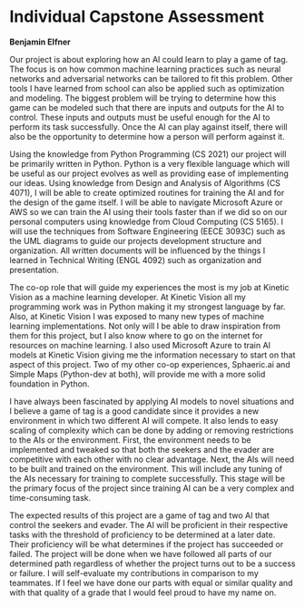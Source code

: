 # Individual Capstone Assessment

**Benjamin Elfner**

Our project is about exploring how an AI could learn to play a game of tag. The focus is on how common machine learning practices such as neural networks and adversarial networks can be tailored to fit this problem. Other tools I have learned from school can also be applied such as optimization and modeling. The biggest problem will be trying to determine how this game can be modeled such that there are inputs and outputs for the AI to control. These inputs and outputs must be useful enough for the AI to perform its task successfully. Once the AI can play against itself, there will also be the opportunity to determine how a person will perform against it.

Using the knowledge from Python Programming (CS 2021) our project will be primarily written in Python. Python is a very flexible language which will be useful as our project evolves as well as providing ease of implementing our ideas. Using knowledge from Design and Analysis of Algorithms (CS 4071), I will be able to create optimized routines for training the AI and for the design of the game itself. I will be able to navigate Microsoft Azure or AWS so we can train the AI using their tools faster than if we did so on our personal computers using knowledge from Cloud Computing (CS 5165). I will use the techniques from Software Engineering (EECE 3093C) such as the UML diagrams to guide our projects development structure and organization. All written documents will be influenced by the things I learned in Technical Writing (ENGL 4092) such as organization and presentation.

The co-op role that will guide my experiences the most is my job at Kinetic Vision as a machine learning developer. At Kinetic Vision all my programming work was in Python making it my strongest language by far. Also, at Kinetic Vision I was exposed to many new types of machine learning implementations. Not only will I be able to draw inspiration from them for this project, but I also know where to go on the internet for resources on machine learning. I also used Microsoft Azure to train AI models at Kinetic Vision giving me the information necessary to start on that aspect of this project. Two of my other co-op experiences, Sphaeric.ai and Simple Maps (Python-dev at both), will provide me with a more solid foundation in Python.

I have always been fascinated by applying AI models to novel situations and I believe a game of tag is a good candidate since it provides a new environment in which two different AI will compete. It also lends to easy scaling of complexity which can be done by adding or removing restrictions to the AIs or the environment. First, the environment needs to be implemented and tweaked so that both the seekers and the evader are competitive with each other with no clear advantage. Next, the AIs will need to be built and trained on the environment. This will include any tuning of the AIs necessary for training to complete successfully. This stage will be the primary focus of the project since training AI can be a very complex and time-consuming task.

The expected results of this project are a game of tag and two AI that control the seekers and evader. The AI will be proficient in their respective tasks with the threshold of proficiency to be determined at a later date. Their proficiency will be what determines if the project has succeeded or failed. The project will be done when we have followed all parts of our determined path regardless of whether the project turns out to be a success or failure. I will self-evaluate my contributions in comparison to my teammates. If I feel we have done our parts with equal or similar quality and with that quality of a grade that I would feel proud to have my name on. 